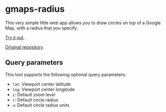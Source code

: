 gmaps-radius
============

This very simple little web app allows you to draw circles on top of a Google Map, with a radius that you specify.

[Try it out](//pixell.github.io/gmaps-radius/).

[Original repository](//obeattie.github.io/gmaps-radius/).


Query parameters
----------------

This tool supports the following optional query parameters:

* `lat`: Viewport center latitude
* `lng`: Viewport center longitude
* `z`: Default zoom level
* `r`: Default circle radius
* `u`: Default circle radius units
